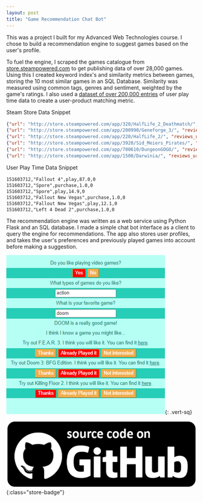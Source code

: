 ```yaml
---
layout: post
title: "Game Recommendation Chat Bot"
---
```


This was a project I built for my Advanced Web Technologies course. I chose to build a recommendation engine to suggest games based on the user's profile.

To fuel the engine, I scraped the games catalogue from [store.steampowered.com](https://store.steampowered.com) to get publishing data of over 28,000 games. Using this I created keyword index's and similarity metrics between games, storing the 10 most similar games in an SQL Database. Similarity was measured using common tags, genres and sentiment, weighted by the game's ratings. I also used a [dataset of over 200,000 entries](https://www.kaggle.com/tamber/steam-video-games) of user play time data to create a user-product matching metric.

Steam Store Data Snippet
```json
{"url": "http://store.steampowered.com/app/320/HalfLife_2_Deathmatch/", "reviews_url": "http://steamcommunity.com/app/320/reviews/?browsefilter=mostrecent&p=1", "id": "320", "title": "Half-Life 2: Deathmatch", "genres": ["Action"], "developer": "Valve", "publisher": "Valve", "release_date": "1 Nov, 2004", "app_name": "Half-Life 2: Deathmatch", "specs": ["Multi-player", "Valve Anti-Cheat enabled", "Includes Source SDK"], "tags": ["Action", "FPS", "Multiplayer", "Shooter", "Sci-fi", "First-Person", "Physics", "Competitive", "Funny", "Co-op", "Adventure", "Atmospheric"], "price": "\u20b9 259", "sentiment": "Very Positive", "early_access": false}
{"url": "http://store.steampowered.com/app/200990/Geneforge_3/", "reviews_url": "http://steamcommunity.com/app/200990/reviews/?browsefilter=mostrecent&p=1", "id": "200990", "title": "Geneforge 3", "genres": ["Strategy", "RPG", "Indie"], "developer": "Spiderweb Software", "publisher": "Spiderweb Software", "release_date": "1 Apr, 2005", "app_name": "Geneforge 3", "specs": ["Single-player"], "tags": ["RPG", "Indie", "Strategy", "Turn-Based Combat", "Isometric", "Turn-Based"], "price": "\u20b9 565", "sentiment": "Positive", "early_access": false}
{"url": "http://store.steampowered.com/app/220/HalfLife_2/", "reviews_url": "http://steamcommunity.com/app/220/reviews/?browsefilter=mostrecent&p=1", "id": "220", "title": "Half-Life 2", "genres": ["Action"], "developer": "Valve", "publisher": "Valve", "release_date": "16 Nov, 2004", "app_name": "Half-Life 2", "specs": ["Single-player", "Steam Achievements", "Steam Trading Cards", "Captions available", "Partial Controller Support", "Steam Cloud", "Includes Source SDK"], "tags": ["FPS", "Action", "Sci-fi", "Singleplayer", "Classic", "Story Rich", "Shooter", "Adventure", "First-Person", "Dystopian", "Atmospheric", "Zombies", "Aliens", "Great Soundtrack", "Silent Protagonist", "Physics", "Multiplayer", "Horror", "Moddable", "Puzzle"], "price": "\u20b9 369", "sentiment": "Overwhelmingly Positive", "metascore": 96, "early_access": false}
{"url": "http://store.steampowered.com/app/3920/Sid_Meiers_Pirates/", "reviews_url": "http://steamcommunity.com/app/3920/reviews/?browsefilter=mostrecent&p=1", "id": "3920", "title": "Sid Meier's Pirates!", "genres": ["RPG"], "developer": "Firaxis Games", "publisher": "2K Games", "release_date": "11 Jul, 2005", "app_name": "Sid Meier's Pirates!", "specs": ["Single-player"], "tags": ["Pirates", "Open World", "RPG", "Adventure", "Naval", "Singleplayer", "Historical", "Sailing", "Sandbox", "Economy", "Strategy", "Remake", "Classic", "Action", "Exploration", "Trading", "Atmospheric", "Fighting", "Choose Your Own Adventure", "Difficult"], "price": "\u20b9 499", "sentiment": "Very Positive", "metascore": 88, "early_access": false}
{"url": "http://store.steampowered.com/app/700610/DungeonGOGO/", "reviews_url": "http://steamcommunity.com/app/700610/reviews/?browsefilter=mostrecent&p=1", "id": "700610", "title": "DungeonGOGO", "genres": ["Action", "Indie"], "developer": "David Sof", "publisher": "David Sof", "release_date": "24 Sep, 2017", "app_name": "DungeonGOGO", "specs": ["Single-player", "Steam Achievements", "Partial Controller Support"], "tags": ["Indie", "Action", "Platformer", "2D", "Difficult"], "price": "\u20b9 58", "sentiment": "1 user reviews", "early_access": false}
{"url": "http://store.steampowered.com/app/1500/Darwinia/", "reviews_url": "http://steamcommunity.com/app/1500/reviews/?browsefilter=mostrecent&p=1", "id": "1500", "title": "Darwinia", "genres": ["Indie", "Strategy"], "developer": "Introversion Software", "publisher": "Introversion Software", "release_date": "14 Jul, 2005", "app_name": "Darwinia", "specs": ["Single-player"], "tags": ["Strategy", "Indie", "RTS", "Singleplayer", "Retro", "Story Rich", "Action", "Top-Down"], "price": "\u20b9 369", "sentiment": "Mostly Positive", "metascore": 84, "early_access": false}
```

User Play Time Data Snippet
```
151603712,"Fallout 4",play,87.0,0
151603712,"Spore",purchase,1.0,0
151603712,"Spore",play,14.9,0
151603712,"Fallout New Vegas",purchase,1.0,0
151603712,"Fallout New Vegas",play,12.1,0
151603712,"Left 4 Dead 2",purchase,1.0,0
```

The recommendation engine was written as a web service using Python Flask and an SQL database. I made a simple chat bot interface as a client to query the engine for recommendations. The app also stores user profiles, and takes the user's preferences and previously played games into account before making a suggestion. 

![Chat Bot](/assets/media/op_recoBot.jpg){: .vert-sq}



[![Github Link](/assets/media/github-badge.png)](https://github.com/xSooDx/GameRecommenderChatBot){:class="store-badge"}